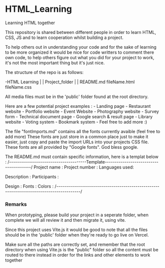 # HTML_Learning

Learning HTML together

This repository is shared between different people in order to learn HTML, CSS, JS and to learn cooperation whilst building a project.

To help others out in understanding your code and for the sake of learning to be more organized it would be nice for code writters to comment there own code, to help others figure out what you did for your project to work, it's not the most important thing but it's just nice.

The structure of the repo is as follows:

-HTML Learning
|
|
Project_folder
|
|
README.md
fileName.html
fileName.css

All media files must be in the 'public' folder found at the root directory.

Here are a few potential project examples : - Landing page - Restaurant website - Portfolio website - Event Website - Photography website - Survey form - Technical document page - Google search & result page - Library website - Voting system - Bookmark system - Feel free to add more :)

The file "fontImports.md" contains all the fonts currently avaible (feel free to add more)
These fonts are just store in a common place just to make it easier, just copy and paste the import URLs into your projects CSS file.
These fonts are all provided by "Google fonts".
God bless google.

The README.md must contain specific information, here is a templat below :
/---------------------------------------Template----------------------------------------/
Project name :
Project number :
Languages used:

Description :
Participants :

Design :
Fonts :
Colors :
/------------------------------------------------------------------------------------------/

### Remarks 
When prototyping, please build your project in a seperate folder, when complete we will all review it and then migrate it, using vite.

Since this project uses Vite.js it would be good to note that all the files should be in the 'public' folder when  they're ready to go live on Vercel.

Make sure all the paths are correctly set, and remember that the root directory when using Vite.js is the "public" folder so all the content must be routed to there instead in order for the links and other elements to work together
